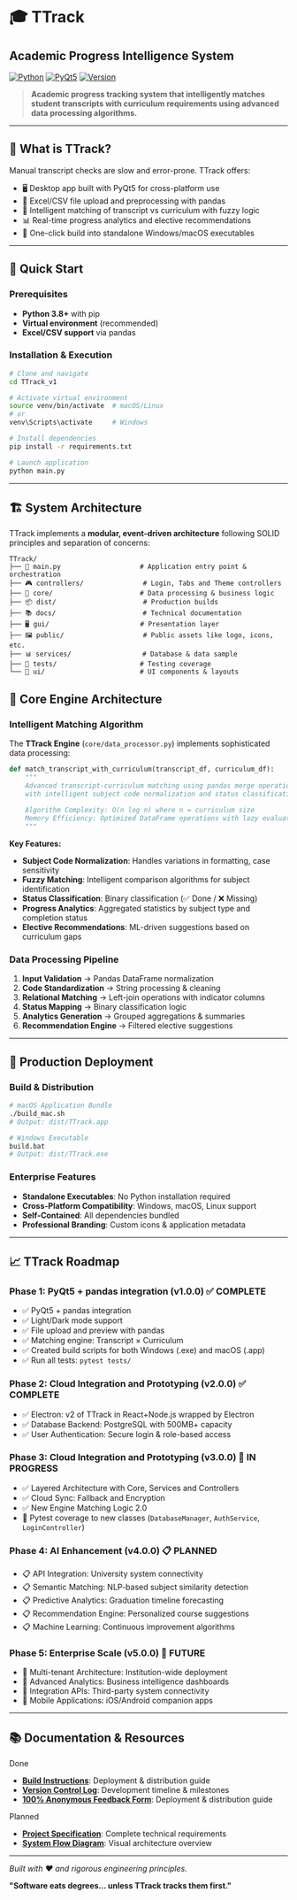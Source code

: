 # 🎓 TTrack
## Academic Progress Intelligence System

[![Python](https://img.shields.io/badge/Python-3.8+-blue.svg)](https://python.org)
[![PyQt5](https://img.shields.io/badge/PyQt5-5.15+-green.svg)](https://pypi.org/project/PyQt5/)
[![Version](https://img.shields.io/badge/Version-1.7.0-brightgreen.svg)](CHANGELOG.md)

> **Academic progress tracking system that intelligently matches student transcripts with curriculum requirements using advanced data processing algorithms.**

---

## 🎯  What is TTrack?

Manual transcript checks are slow and error-prone. TTrack offers:
- 🖥️ Desktop app built with PyQt5 for cross-platform use
- 📑 Excel/CSV file upload and preprocessing with pandas
- 🤖 Intelligent matching of transcript vs curriculum with fuzzy logic
- 📊 Real-time progress analytics and elective recommendations
- 🚀 One-click build into standalone Windows/macOS executables

---

## 🚀 Quick Start

### Prerequisites
- **Python 3.8+** with pip
- **Virtual environment** (recommended)
- **Excel/CSV support** via pandas

### Installation & Execution
```bash
# Clone and navigate
cd TTrack_v1

# Activate virtual environment
source venv/bin/activate  # macOS/Linux
# or
venv\Scripts\activate     # Windows

# Install dependencies
pip install -r requirements.txt

# Launch application
python main.py
```

---

## 🏗️ System Architecture

TTrack implements a **modular, event-driven architecture** following SOLID principles and separation of concerns:

```
TTrack/
├── 🎯 main.py                    # Application entry point & orchestration
├── 🎮 controllers/               # Login, Tabs and Theme controllers
├── 🧠 core/                      # Data processing & business logic
├── 📦 dist/                      # Production builds
├── 📚 docs/                      # Technical documentation
├── 🖥️ gui/                       # Presentation layer
├── 🖼️ public/                    # Public assets like logo, icons, etc.
├── 📊 services/                  # Database & data sample
├── 🧪 tests/                     # Testing coverage
└── 🎨 ui/                        # UI components & layouts
```

## 🧠 Core Engine Architecture

### Intelligent Matching Algorithm

The **TTrack Engine** (`core/data_processor.py`) implements sophisticated data processing:

```python
def match_transcript_with_curriculum(transcript_df, curriculum_df):
    """
    Advanced transcript-curriculum matching using pandas merge operations
    with intelligent subject code normalization and status classification.
    
    Algorithm Complexity: O(n log n) where n = curriculum size
    Memory Efficiency: Optimized DataFrame operations with lazy evaluation
    """
```

**Key Features:**
- **Subject Code Normalization**: Handles variations in formatting, case sensitivity
- **Fuzzy Matching**: Intelligent comparison algorithms for subject identification  
- **Status Classification**: Binary classification (✅ Done / ❌ Missing)
- **Progress Analytics**: Aggregated statistics by subject type and completion status
- **Elective Recommendations**: ML-driven suggestions based on curriculum gaps

### Data Processing Pipeline

1. **Input Validation** → Pandas DataFrame normalization
2. **Code Standardization** → String processing & cleaning
3. **Relational Matching** → Left-join operations with indicator columns
4. **Status Mapping** → Binary classification logic
5. **Analytics Generation** → Grouped aggregations & summaries
6. **Recommendation Engine** → Filtered elective suggestions

---

## 🏢 Production Deployment

### Build & Distribution
```bash
# macOS Application Bundle
./build_mac.sh
# Output: dist/TTrack.app

# Windows Executable  
build.bat
# Output: dist/TTrack.exe
```

### Enterprise Features
- **Standalone Executables**: No Python installation required
- **Cross-Platform Compatibility**: Windows, macOS, Linux support
- **Self-Contained**: All dependencies bundled
- **Professional Branding**: Custom icons & application metadata

---

## 📈 TTrack Roadmap

### Phase 1: PyQt5 + pandas integration (v1.0.0) ✅ **COMPLETE**
- ✅ PyQt5 + pandas integration
- ✅ Light/Dark mode support
- ✅ File upload and preview with pandas
- ✅ Matching engine: Transcript × Curriculum
- ✅ Created build scripts for both Windows (.exe) and macOS (.app)
- ✅ Run all tests: `pytest tests/`

### Phase 2: Cloud Integration and Prototyping (v2.0.0) ✅ **COMPLETE**
- ✅ Electron: v2 of TTrack in React+Node.js wrapped by Electron
- ✅ Database Backend: PostgreSQL with 500MB+ capacity
- ✅ User Authentication: Secure login & role-based access

### Phase 3: Cloud Integration and Prototyping (v3.0.0) 🔄 **IN PROGRESS**
- ✅ Layered Architecture with Core, Services and Controllers
- ✅ Cloud Sync: Fallback and Encryption
- ✅ New Engine Matching Logic 2.0
- 🔄 Pytest coverage to new classes (`DatabaseManager`, `AuthService`, `LoginController`)

### Phase 4: AI Enhancement (v4.0.0) 📋 **PLANNED**
- 📋 API Integration: University system connectivity
- 📋 Semantic Matching: NLP-based subject similarity detection
- 📋 Predictive Analytics: Graduation timeline forecasting
- 📋 Recommendation Engine: Personalized course suggestions
- 📋 Machine Learning: Continuous improvement algorithms

### Phase 5: Enterprise Scale (v5.0.0) 🚀 **FUTURE**
- 🚀 Multi-tenant Architecture: Institution-wide deployment
- 🚀 Advanced Analytics: Business intelligence dashboards
- 🚀 Integration APIs: Third-party system connectivity
- 🚀 Mobile Applications: iOS/Android companion apps

---

## 📚 Documentation & Resources

Done
- **[Build Instructions](docs/buildingApp.md)**: Deployment & distribution guide
- **[Version Control Log](docs/notesTTrack_v2.md)**: Development timeline & milestones
- **[100% Anonymous Feedback Form](https://forms.gle/cWEtzLzWPoH8ezWS8)**: Deployment & distribution guide

Planned
- **[Project Specification](docs/TTrackProjectSpecification.pdf)**: Complete technical requirements
- **[System Flow Diagram](docs/diagrams/flow_draft.png)**: Visual architecture overview

---

*Built with ❤️ and rigorous engineering principles.*

**"Software eats degrees… unless TTrack tracks them first."**
